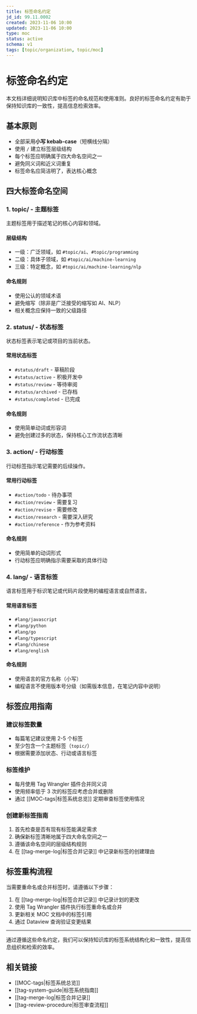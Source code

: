 ```yaml
---
title: 标签命名约定
jd_id: 99.11.0002
created: 2023-11-06 10:00
updated: 2023-11-06 10:00
type: moc
status: active
schema: v1
tags: [topic/organization, topic/moc]
---
```


# 标签命名约定

本文档详细说明知识库中标签的命名规范和使用准则。良好的标签命名约定有助于保持知识库的一致性，提高信息检索效率。

## 基本原则

- 全部采用**小写 kebab-case**（短横线分隔）
- 使用 `/` 建立标签层级结构
- 每个标签应明确属于四大命名空间之一
- 避免同义词和近义词重复
- 标签命名应简洁明了，表达核心概念

## 四大标签命名空间

### 1. topic/ - 主题标签

主题标签用于描述笔记的核心内容和领域。

#### 层级结构
- 一级：广泛领域，如 `#topic/ai`、`#topic/programming`
- 二级：具体子领域，如 `#topic/ai/machine-learning`
- 三级：特定概念，如 `#topic/ai/machine-learning/nlp`

#### 命名规则
- 使用公认的领域术语
- 避免缩写（除非是广泛接受的缩写如 AI、NLP）
- 相关概念应保持一致的父级路径

### 2. status/ - 状态标签

状态标签表示笔记或项目的当前状态。

#### 常用状态标签
- `#status/draft` - 草稿阶段
- `#status/active` - 积极开发中
- `#status/review` - 等待审阅
- `#status/archived` - 已存档
- `#status/completed` - 已完成

#### 命名规则
- 使用简单动词或形容词
- 避免创建过多的状态，保持核心工作流状态清晰

### 3. action/ - 行动标签

行动标签指示笔记需要的后续操作。

#### 常用行动标签
- `#action/todo` - 待办事项
- `#action/review` - 需要复习
- `#action/revise` - 需要修改
- `#action/research` - 需要深入研究
- `#action/reference` - 作为参考资料

#### 命名规则
- 使用简单的动词形式
- 行动标签应明确指示需要采取的具体行动

### 4. lang/ - 语言标签

语言标签用于标识笔记或代码片段使用的编程语言或自然语言。

#### 常用语言标签
- `#lang/javascript`
- `#lang/python`
- `#lang/go`
- `#lang/typescript`
- `#lang/chinese`
- `#lang/english`

#### 命名规则
- 使用语言的官方名称（小写）
- 编程语言不使用版本号分级（如需版本信息，在笔记内容中说明）

## 标签应用指南

### 建议标签数量
- 每篇笔记建议使用 2-5 个标签
- 至少包含一个主题标签（`topic/`）
- 根据需要添加状态、行动或语言标签

### 标签维护
- 每月使用 Tag Wrangler 插件合并同义词
- 使用频率低于 3 次的标签应考虑合并或删除
- 通过 [[MOC-tags|标签系统总览]] 定期审查标签使用情况

### 创建新标签指南
1. 首先检查是否有现有标签能满足需求
2. 确保新标签清晰地属于四大命名空间之一
3. 遵循该命名空间的层级结构规则
4. 在 [[tag-merge-log|标签合并记录]] 中记录新标签的创建理由

## 标签重构流程

当需要重命名或合并标签时，请遵循以下步骤：

1. 在 [[tag-merge-log|标签合并记录]] 中记录计划的更改
2. 使用 Tag Wrangler 插件执行标签重命名或合并
3. 更新相关 MOC 文档中的标签引用
4. 通过 Dataview 查询验证变更结果

---

通过遵循这些命名约定，我们可以保持知识库的标签系统结构化和一致性，提高信息组织和检索的效率。

## 相关链接
- [[MOC-tags|标签系统总览]]
- [[tag-system-guide|标签系统指南]]
- [[tag-merge-log|标签合并记录]]
- [[tag-review-procedure|标签审查流程]] 